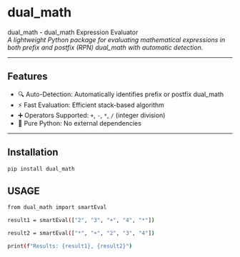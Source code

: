 # dual_math

dual_math - dual_math Expression Evaluator  
*A lightweight Python package for evaluating mathematical expressions in both prefix and postfix (RPN) dual_math with automatic detection.*

---

## Features
- 🔍 Auto-Detection: Automatically identifies prefix or postfix dual_math
- ⚡ Fast Evaluation: Efficient stack-based algorithm
- ➕ Operators Supported: `+`, `-`, `*`, `/` (integer division)
- 🐍 Pure Python: No external dependencies

---

## Installation
```bash
pip install dual_math
```

## USAGE

```bash
from dual_math import smartEval

result1 = smartEval(["2", "3", "+", "4", "*"])

result2 = smartEval(["*", "+", "2", "3", "4"])

print(f"Results: {result1}, {result2}")

```